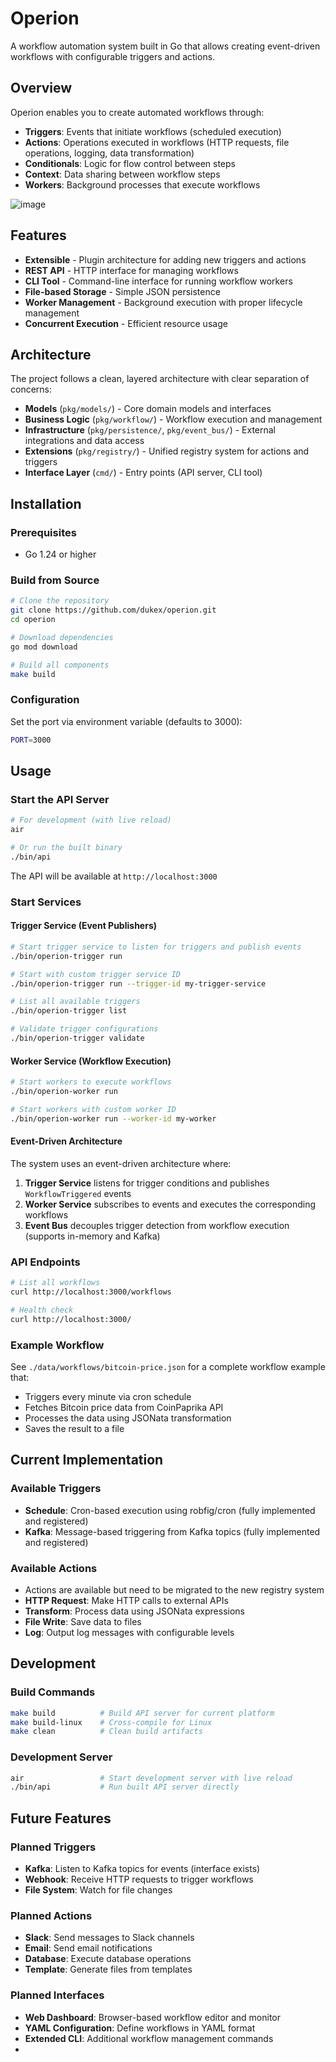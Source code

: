 # Operion

A workflow automation system built in Go that allows creating event-driven workflows with configurable triggers and actions.

## Overview

Operion enables you to create automated workflows through:

- **Triggers**: Events that initiate workflows (scheduled execution)
- **Actions**: Operations executed in workflows (HTTP requests, file operations, logging, data transformation)
- **Conditionals**: Logic for flow control between steps
- **Context**: Data sharing between workflow steps
- **Workers**: Background processes that execute workflows

![image](https://github.com/user-attachments/assets/8dfd67d2-fe4b-4196-ab11-3d931ee2f90c)


## Features

- **Extensible** - Plugin architecture for adding new triggers and actions
- **REST API** - HTTP interface for managing workflows
- **CLI Tool** - Command-line interface for running workflow workers
- **File-based Storage** - Simple JSON persistence
- **Worker Management** - Background execution with proper lifecycle management
- **Concurrent Execution** - Efficient resource usage

## Architecture

The project follows a clean, layered architecture with clear separation of concerns:

- **Models** (`pkg/models/`) - Core domain models and interfaces
- **Business Logic** (`pkg/workflow/`) - Workflow execution and management
- **Infrastructure** (`pkg/persistence/`, `pkg/event_bus/`) - External integrations and data access
- **Extensions** (`pkg/registry/`) - Unified registry system for actions and triggers
- **Interface Layer** (`cmd/`) - Entry points (API server, CLI tool)

## Installation

### Prerequisites

- Go 1.24 or higher

### Build from Source

```bash
# Clone the repository
git clone https://github.com/dukex/operion.git
cd operion

# Download dependencies
go mod download

# Build all components
make build
```

### Configuration

Set the port via environment variable (defaults to 3000):

```bash
PORT=3000
```

## Usage

### Start the API Server

```bash
# For development (with live reload)
air

# Or run the built binary
./bin/api
```

The API will be available at `http://localhost:3000`

### Start Services

#### Trigger Service (Event Publishers)
```bash
# Start trigger service to listen for triggers and publish events
./bin/operion-trigger run

# Start with custom trigger service ID
./bin/operion-trigger run --trigger-id my-trigger-service

# List all available triggers
./bin/operion-trigger list

# Validate trigger configurations
./bin/operion-trigger validate
```

#### Worker Service (Workflow Execution)
```bash
# Start workers to execute workflows
./bin/operion-worker run

# Start workers with custom worker ID
./bin/operion-worker run --worker-id my-worker
```

#### Event-Driven Architecture
The system uses an event-driven architecture where:
1. **Trigger Service** listens for trigger conditions and publishes `WorkflowTriggered` events
2. **Worker Service** subscribes to events and executes the corresponding workflows
3. **Event Bus** decouples trigger detection from workflow execution (supports in-memory and Kafka)

### API Endpoints

```bash
# List all workflows
curl http://localhost:3000/workflows

# Health check
curl http://localhost:3000/
```

### Example Workflow

See `./data/workflows/bitcoin-price.json` for a complete workflow example that:
- Triggers every minute via cron schedule
- Fetches Bitcoin price data from CoinPaprika API
- Processes the data using JSONata transformation
- Saves the result to a file

## Current Implementation

### Available Triggers
- **Schedule**: Cron-based execution using robfig/cron (fully implemented and registered)
- **Kafka**: Message-based triggering from Kafka topics (fully implemented and registered)

### Available Actions  
- Actions are available but need to be migrated to the new registry system
- **HTTP Request**: Make HTTP calls to external APIs
- **Transform**: Process data using JSONata expressions  
- **File Write**: Save data to files
- **Log**: Output log messages with configurable levels

## Development

### Build Commands

```bash
make build          # Build API server for current platform
make build-linux    # Cross-compile for Linux  
make clean          # Clean build artifacts
```

### Development Server

```bash
air                 # Start development server with live reload
./bin/api           # Run built API server directly
```

## Future Features

### Planned Triggers
- **Kafka**: Listen to Kafka topics for events (interface exists)
- **Webhook**: Receive HTTP requests to trigger workflows
- **File System**: Watch for file changes

### Planned Actions
- **Slack**: Send messages to Slack channels
- **Email**: Send email notifications
- **Database**: Execute database operations
- **Template**: Generate files from templates

### Planned Interfaces
- **Web Dashboard**: Browser-based workflow editor and monitor
- **YAML Configuration**: Define workflows in YAML format
- **Extended CLI**: Additional workflow management commands
- 
